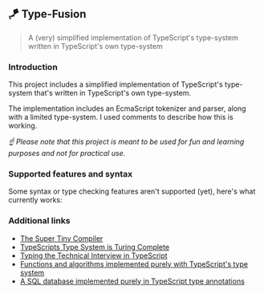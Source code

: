 ## 🪁 Type-Fusion

> A (very) simplified implementation of TypeScript's type-system written in TypeScript's own type-system

### Introduction

This project includes a simplified implementation of TypeScript's type-system that's written in TypeScript's own type-system.

The implementation includes an EcmaScript tokenizer and parser, along with a limited type-system. I used comments to describe how this is working.

*☝ Please note that this project is meant to be used for fun and learning purposes and not for practical use.*

### Supported features and syntax

Some syntax or type checking features aren't supported (yet), here's what currently works:

### Additional links

- [The Super Tiny Compiler](https://github.com/jamiebuilds/the-super-tiny-compiler)
- [TypeScripts Type System is Turing Complete](https://github.com/microsoft/TypeScript/issues/14833)
- [Typing the Technical Interview in TypeScript](https://gal.hagever.com/posts/typing-the-technical-interview-in-typescript/)
- [Functions and algorithms implemented purely with TypeScript's type system](https://github.com/ronami/meta-typing)
- [A SQL database implemented purely in TypeScript type annotations](https://github.com/codemix/ts-sql)
